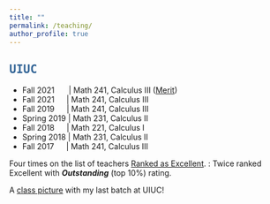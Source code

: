```yaml
---
title: ""
permalink: /teaching/
author_profile: true
---
```

<script type="text/javascript"
  src="https://www.maths.nottingham.ac.uk/plp/pmadw/LaTeXMathML.js">
 </script>

## <kbd id="TeachUIUC"><a href="#TeachUIUC" style="text-decoration: none; color: #326496">UIUC</a></kbd>

* Fall 2021 &emsp;&nbsp; \| Math 241, Calculus III (<a href="https://merit.illinois.edu/about-merit/" target="_blank">Merit</a>)
* Fall 2021 &ensp;&ensp; \| Math 241, Calculus III
* Fall 2019 &emsp; \| Math 241, Calculus III
* Spring 2019 \| Math 231, Calculus II
* Fall 2018 &emsp; \| Math 221, Calculus I 
* Spring 2018 \| Math 231, Calculus II 
* Fall 2017 &emsp; \| Math 241, Calculus III 

Four times on the list of teachers <a href="https://citl.illinois.edu/citl-101/measurement-evaluation/teaching-evaluation/teaching-evaluations-(ices)/teachers-ranked-as-excellent" target="_blank"> Ranked as Excellent</a>.
  : Twice ranked Excellent with <b>_Outstanding_</b> (top 10%) rating. 

A <a href="http://neerbhardwaj.github.io/images/Merit.jpg" target="_blank">class picture</a> with my last batch at UIUC! 

  

  





  


  

